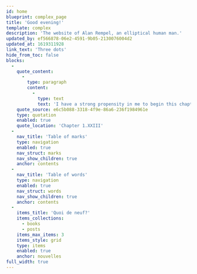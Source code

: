 ```yaml
---
id: home
blueprint: complex_page
title: 'Good evening!'
template: complex
description: 'The website of Alan Rempel, an elliptical human man.'
updated_by: ef566878-06e2-4591-9b05-2130076004d2
updated_at: 1619311928
link_text: 'Three dots'
hide_from_toc: false
blocks:
  -
    quote_content:
      -
        type: paragraph
        content:
          -
            type: text
            text: 'I have a strong propensity in me to begin this chapter very nonsensically, and I will not balk my fancy.—Accordingly I set off thus:'
    quote_source: e6c5b088-3318-4f9e-86a6-236f1984961e
    type: quotation
    enabled: true
    quote_location: 'Chapter 1.XXIII'
  -
    nav_title: 'Table of marks'
    type: navigation
    enabled: true
    nav_struct: marks
    nav_show_children: true
    anchor: contents
  -
    nav_title: 'Table of words'
    type: navigation
    enabled: true
    nav_struct: words
    nav_show_children: true
    anchor: contents
  -
    items_title: 'Quoi de neuf?'
    items_collections:
      - books
      - posts
    items_max_items: 3
    items_style: grid
    type: items
    enabled: true
    anchor: nouvelles
full_width: true
---
```

